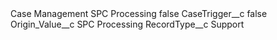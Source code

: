 <?xml version="1.0" encoding="UTF-8"?>
<CustomMetadata xmlns="http://soap.sforce.com/2006/04/metadata" xmlns:xsi="http://www.w3.org/2001/XMLSchema-instance" xmlns:xsd="http://www.w3.org/2001/XMLSchema">
    <label>Case Management SPC Processing</label>
    <protected>false</protected>
    <values>
        <field>CaseTrigger__c</field>
        <value xsi:type="xsd:boolean">false</value>
    </values>
    <values>
        <field>Origin_Value__c</field>
        <value xsi:type="xsd:string">SPC Processing</value>
    </values>
    <values>
        <field>RecordType__c</field>
        <value xsi:type="xsd:string">Support</value>
    </values>
</CustomMetadata>
